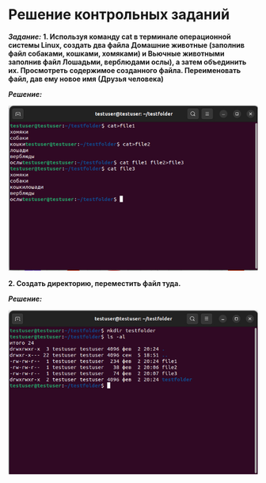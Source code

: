 # Решение контрольных заданий
_**Задание:**_
**1. Используя команду cat в терминале операционной системы Linux, создать два файла Домашние животные (заполнив файл собаками, кошками, хомяками) и Вьючные животными заполнив файл Лошадьми, верблюдами ослы), а затем объединить их. Просмотреть содержимое созданного файла. Переименовать файл, дав ему новое имя (Друзья человека)**

_**Решение:**_

![не загрузилось](img/cat_command.jpg)

**2. Создать директорию, переместить файл туда.**

_**Решение:**_

![не загрузилось](img/cat_mkdir.jpg)

